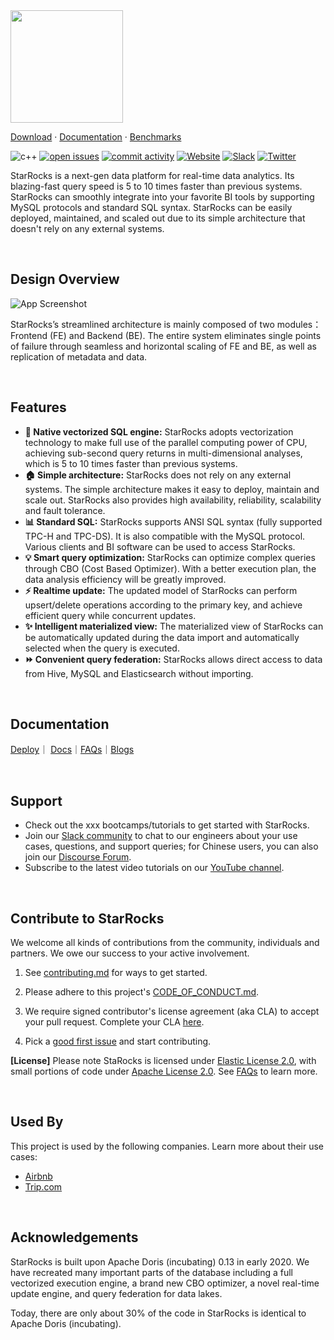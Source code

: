 
  <a href="https://www.starrocks.com/en-US/index">
    <img  height="180" src="https://github.com/kateshaowanjou/starrocks/blob/main/a9f9c004-e568-4a94-bb02-8815e1290eea.png">
 
  
[Download](https://www.starrocks.com/en-US/download/community) · [Documentation](https://docs.starrocks.com/en-us/main/introduction/StarRocks_intro)  · [Benchmarks](https://www.starrocks.com/en-us/blog/benchmark-test) 
  
![c++](https://img.shields.io/badge/Made%20with-C%2B%2B-red)
[![open issues](https://img.shields.io/github/issues-raw/StarRocks/starrocks)](https://github.com/StarRocks/starrocks/issues)
[![commit activity](https://img.shields.io/github/commit-activity/m/StarRocks/starrocks)](http://www.gnu.org/licenses/agpl-3.0)
[![Website](https://img.shields.io/badge/Visit%20StarRocks-Website-green)](https://www.starrocks.com/en-US/index)
[![Slack](https://img.shields.io/badge/Join-Slack-ff69b4)](https://join.slack.com/t/starrocks/shared_invite/zt-192zeqlc7-Afpz4mA9g0WO3rPeDbXLrw)
[![Twitter]( https://img.shields.io/twitter/follow/StarRocksLabs?style=social)](https://twitter.com/StarRocksLabs) 
 
  
StarRocks is a next-gen data platform for real-time data analytics. Its blazing-fast query speed is 5 to 10 times faster than previous systems. 
StarRocks can smoothly integrate into your favorite BI tools by supporting MySQL protocols and standard SQL syntax.
StarRocks can be easily deployed, maintained, and scaled out due to its simple architecture that doesn't rely on any external systems.

<br>
  
## Design Overview

![App Screenshot](https://camo.githubusercontent.com/b53355f4cb764125160d949b37626b2afcde57fcfda09a45fc1eebc77604a465/68747470733a2f2f6d69726f2e6d656469756d2e636f6d2f6d61782f313430302f312a466a6b38753661333966766567565f71325f5a5279772e706e67)

  StarRocks’s streamlined architecture is mainly composed of two modules： Frontend (FE) and Backend (BE).  The entire system eliminates single points of failure through seamless and horizontal scaling of FE and BE, as well as replication of metadata and data. 

<br>
  
## Features

*  **🚀 Native vectorized SQL engine:** StarRocks adopts vectorization technology to make full use of the parallel computing power of CPU, achieving sub-second query returns in multi-dimensional analyses, which is 5 to 10 times faster than previous systems.
* **🏠 Simple architecture:** StarRocks does not rely on any external systems. The simple architecture makes it easy to deploy, maintain and scale out. StarRocks also provides high availability, reliability, scalability and fault tolerance.
* **📊 Standard SQL:** StarRocks supports ANSI SQL syntax (fully supported TPC-H and TPC-DS). It is also compatible with the MySQL protocol. Various clients and BI software can be used to access StarRocks.
* **💡 Smart query optimization:** StarRocks can optimize complex queries through CBO (Cost Based Optimizer). With a better execution plan, the data analysis efficiency will be greatly improved.
* **⚡ Realtime update:** The updated model of StarRocks can perform upsert/delete operations according to the primary key, and achieve efficient query while concurrent updates.
* **✨ Intelligent materialized view:** The materialized view of StarRocks can be automatically updated during the data import and automatically selected when the query is executed.
* **⏩ Convenient query federation:** StarRocks allows direct access to data from Hive, MySQL and Elasticsearch without importing.

<br>

## Documentation

[Deploy](https://docs.starrocks.com/en-us/main/quick_start/Deploy)｜ [Docs](https://docs.starrocks.com/en-us/main/introduction/StarRocks_intro)｜[FAQs](https://docs.starrocks.com/en-us/main/faq/Deploy_faq)｜[Blogs](https://www.starrocks.com/en-US/blog)

<br>
  
## Support
-   Check out the  xxx bootcamps/tutorials to get started with StarRocks.
-   Join our  [Slack community](https://join.slack.com/t/starrocks/shared_invite/zt-192zeqlc7-Afpz4mA9g0WO3rPeDbXLrw)  to chat to our engineers about your use cases, questions, and support queries; for Chinese users, you can also join our [Discourse Forum](https://forum.starrocks.com/).
-   Subscribe to the latest video tutorials on our  [YouTube channel](https://www.youtube.com/channel/UC38wR-ogamk4naaWNQ45y7Q/featured).

<br>  
  
## Contribute to StarRocks

We welcome all kinds of contributions from the community, individuals and partners. We owe our success to your active involvement.

1. See [contributing.md](https://github.com/StarRocks/starrocks/blob/main/CONTRIBUTING.md) for ways to get started.

2. Please adhere to this project's [CODE_OF_CONDUCT.md](https://github.com/StarRocks/starrocks/blob/main/CODE_OF_CONDUCT.md).

3. We require signed contributor's license agreement (aka CLA) to accept your pull request. Complete your CLA [here](https://cla-assistant.io/StarRocks/starrocks).
4. Pick a [good first issue](https://github.com/StarRocks/starrocks/labels/good%20first%20issue) and start contributing. 

**[License]** Please note StaRocks is licensed under [Elastic License 2.0](https://github.com/StarRocks/starrocks/blob/main/LICENSE.txt), with small portions of code under [Apache License 2.0](https://www.apache.org/licenses/LICENSE-2.0). See [FAQs](https://www.starrocks.com/en-US/product/license-FAQ) to learn more.  
  
<br>
  
## Used By

This project is used by the following companies. Learn more about their use cases:

- [Airbnb](https://www.youtube.com/watch?v=AzDxEZuMBwM&ab_channel=StarRocks_labs)
- [Trip.com](https://starrocks.medium.com/trip-com-starrocks-efficiently-supports-high-concurrent-queries-dramatically-reduces-labor-and-1e1921dd6bf8) 

<br>

## Acknowledgements

StarRocks is built upon Apache Doris (incubating) 0.13 in early 2020. We have recreated many important parts of the database including a full vectorized execution engine, a brand new CBO optimizer, a novel real-time update engine, and query federation for data lakes. 

Today, there are only about 30% of the code in StarRocks is identical to Apache Doris (incubating).
